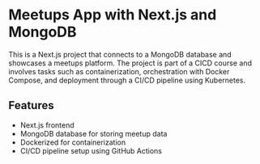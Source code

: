 # Meetups App with Next.js and MongoDB

This is a Next.js project that connects to a MongoDB database and showcases a meetups platform. The project is part of a CICD course and involves tasks such as containerization, orchestration with Docker Compose, and deployment through a CI/CD pipeline using Kubernetes.

## Features

- Next.js frontend
- MongoDB database for storing meetup data
- Dockerized for containerization
- CI/CD pipeline setup using GitHub Actions
